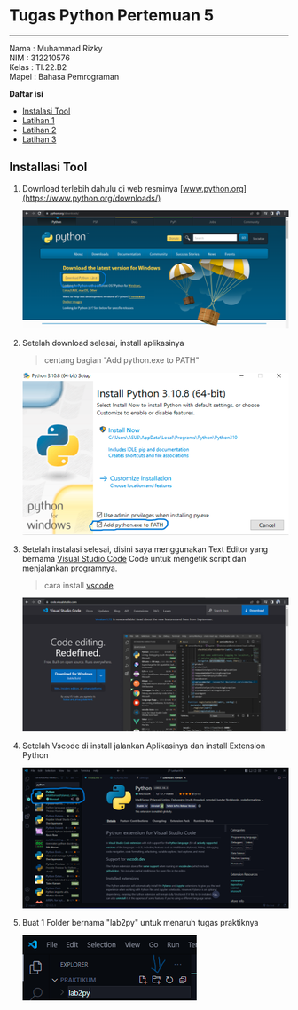 # Tugas Python Pertemuan 5
___
Nama    : Muhammad Rizky<br>
NIM     : 312210576<br>
Kelas   : TI.22.B2<br>
Mapel   : Bahasa Pemrograman<br>

**Daftar isi**
- [Instalasi Tool]()
- [Latihan 1]()
- [Latihan 2]()
- [Latihan 3]()
  
## Installasi Tool
1. Download terlebih dahulu di web resminya [www.python.org](https://www.python.org/downloads/)
    
    ![dwldpy](img/dwldpy.png)
    
2. Setelah download selesai, install aplikasinya
   > centang bagian "Add python.exe to PATH"
    
    ![instpy1.png](img/instpy1.png)

3. Setelah instalasi selesai, disini saya menggunakan Text Editor yang bernama [Visual Studio Code](https://code.visualstudio.com/download) Code untuk mengetik script dan menjalankan programnya.
   > cara install [vscode](https://www.rsetiawan.com/2022/08/cara-install-visual-studio-code.html/)
    
    ![vscode.png](img/vscode.png)

4. Setelah Vscode di install jalankan Aplikasinya dan install Extension Python
    
    ![ekspy.png](img/ekspy.png)

5. Buat 1 Folder bernama "lab2py" untuk menaruh tugas praktiknya
    
    ![bwtfile.png](img/bwtfile.png)

## 


